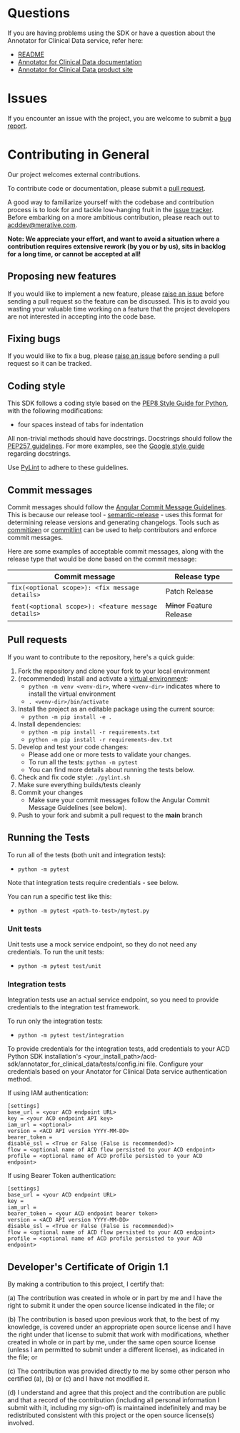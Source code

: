 # Questions

If you are having problems using the SDK or have a question about the Annotator for Clinical Data service,
refer here:
* [README](README.md)
* [Annotator for Clinical Data documentation](https://merative.github.io/acd-containers/)
* [Annotator for Clinical Data product site](https://www.ibm.com/cloud/watson-annotator-for-clinical-data)

# Issues

If you encounter an issue with the project, you are welcome to submit a 
[bug report](https://github.com/merative/whcs-python-sdk/issues).

# Contributing in General

Our project welcomes external contributions.

To contribute code or documentation, please submit a [pull request](https://github.com/merative/acd-python-sdk/pulls).

A good way to familiarize yourself with the codebase and contribution process is
to look for and tackle low-hanging fruit in the [issue tracker](https://github.com/merative/acd-python-sdk/issues).
Before embarking on a more ambitious contribution, please reach out to acddev@merative.com.

**Note: We appreciate your effort, and want to avoid a situation where a contribution
requires extensive rework (by you or by us), sits in backlog for a long time, or
cannot be accepted at all!**

## Proposing new features

If you would like to implement a new feature, please [raise an issue](https://github.com/merative/acd-python-sdk/issues)
before sending a pull request so the feature can be discussed. This is to avoid
you wasting your valuable time working on a feature that the project developers
are not interested in accepting into the code base.

## Fixing bugs

If you would like to fix a bug, please [raise an issue](https://github.com/merative/acd-python-sdk/issues) before sending a
pull request so it can be tracked.

## Coding style

This SDK follows a coding style based on the [PEP8 Style Guide for Python](https://www.python.org/dev/peps/pep-0008/),
with the following modifications:
- four spaces instead of tabs for indentation

All non-trivial methods should have docstrings.
Docstrings should follow the [PEP257 guidelines](https://www.python.org/dev/peps/pep-0257/).
For more examples, see the [Google style guide](https://google.github.io/styleguide/pyguide.html#381-docstrings)
regarding docstrings.

Use [PyLint](https://www.pylint.org/) to adhere to these guidelines.

## Commit messages

Commit messages should follow the [Angular Commit Message Guidelines](https://github.com/angular/angular/blob/master/CONTRIBUTING.md#-commit-message-guidelines).
This is because our release tool - [semantic-release](https://github.com/semantic-release/semantic-release) -
uses this format for determining release versions and generating changelogs.
Tools such as [commitizen](https://github.com/commitizen/cz-cli) or [commitlint](https://github.com/conventional-changelog/commitlint)
can be used to help contributors and enforce commit messages.

Here are some examples of acceptable commit messages, along with the release type that would be done based on the commit message:

| Commit message                                                                                                                                                              | Release type               |
|-----------------------------------------------------------------------------------------------------------------------------------------------------------------------------|----------------------------|
| `fix(<optional scope>): <fix message details>`                                                                                                 | Patch Release              |
| `feat(<optional scope>): <feature message details>`                                                                                            | ~~Minor~~ Feature Release  |

## Pull requests

If you want to contribute to the repository, here's a quick guide:
  1. Fork the repository and clone your fork to your local environment
  2. (recommended) Install and activate a [virtual environment](https://docs.python.org/3/tutorial/venv.html):
     * `python -m venv <venv-dir>`, where `<venv-dir>` indicates where to install the virtual environment
     * `. <venv-dir>/bin/activate`
  3. Install the project as an editable package using the current source:
     * `python -m pip install -e .`
  4. Install dependencies:
      * `python -m pip install -r requirements.txt`
      * `python -m pip install -r requirements-dev.txt`
  5. Develop and test your code changes:
      * Please add one or more tests to validate your changes.
      * To run all the tests: `python -m pytest`
      * You can find more details about running the tests below.
  6. Check and fix code style: `./pylint.sh`
  7. Make sure everything builds/tests cleanly
  8. Commit your changes
     * Make sure your commit messages follow the Angular Commit Message Guidelines (see below).
  9. Push to your fork and submit a pull request to the **main** branch

## Running the Tests

To run all of the tests (both unit and integration tests):
* `python -m pytest`

Note that integration tests require credentials - see below.

You can run a specific test like this:
* `python -m pytest <path-to-test>/mytest.py`

### Unit tests

Unit tests use a mock service endpoint, so they do not need any credentials.
To run the unit tests:
* `python -m pytest test/unit`

### Integration tests
Integration tests use an actual service endpoint, so you need to provide credentials to the integration test framework.

To run only the integration tests:
* `python -m pytest test/integration`

To provide credentials for the integration tests, add credentials to your ACD Python SDK installation's <your_install_path>/acd-sdk/annotator_for_clinical_data/tests/config.ini file.  Configure your credentials based on your Anotator for Clinical Data service authentication method.

If using IAM authentication:

```
[settings]
base_url = <your ACD endpoint URL>
key = <your ACD endpoint API key>
iam_url = <optional>
version = <ACD API version YYYY-MM-DD>
bearer_token =
disable_ssl = <True or False (False is recommended)>
flow = <optional name of ACD flow persisted to your ACD endpoint>
profile = <optional name of ACD profile persisted to your ACD endpoint>
```

If using Bearer Token authentication:

```
[settings] 
base_url = <your ACD endpoint URL> 
key =
iam_url =
bearer_token = <your ACD endpoint bearer token>
version = <ACD API version YYYY-MM-DD>
disable_ssl = <True or False (False is recommended)>
flow = <optional name of ACD flow persisted to your ACD endpoint>
profile = <optional name of ACD profile persisted to your ACD endpoint>
```

## Developer's Certificate of Origin 1.1

By making a contribution to this project, I certify that:

(a) The contribution was created in whole or in part by me and I
   have the right to submit it under the open source license
   indicated in the file; or

(b) The contribution is based upon previous work that, to the best
   of my knowledge, is covered under an appropriate open source
   license and I have the right under that license to submit that
   work with modifications, whether created in whole or in part
   by me, under the same open source license (unless I am
   permitted to submit under a different license), as indicated
   in the file; or

(c) The contribution was provided directly to me by some other
   person who certified (a), (b) or (c) and I have not modified
   it.

(d) I understand and agree that this project and the contribution
   are public and that a record of the contribution (including all
   personal information I submit with it, including my sign-off) is
   maintained indefinitely and may be redistributed consistent with
   this project or the open source license(s) involved.

